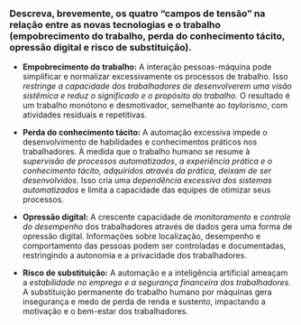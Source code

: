 ### Descreva, brevemente, os quatro “campos de tensão” na relação entre as novas tecnologias e o trabalho (empobrecimento do trabalho, perda do conhecimento tácito, opressão digital e risco de substituição).

- **Empobrecimento do trabalho:** A interação pessoas-máquina pode simplificar e normalizar excessivamente os processos de trabalho. Isso *restringe a capacidade dos trabalhadores de desenvolverem uma visão sistêmica e reduz o significado e o propósito do trabalho.* O resultado é um trabalho monótono e desmotivador, semelhante ao *taylorismo*, com atividades residuais e repetitivas.

- **Perda do conhecimento tácito:** A automação excessiva impede o desenvolvimento de habilidades e conhecimentos práticos nos trabalhadores. À medida que o trabalho humano se resume à *supervisão de processos automatizados*, *a experiência prática e o conhecimento tácito, adquiridos através da prática, deixam de ser desenvolvidos*. Isso cria uma *dependência excessiva dos sistemas automatizados* e limita a capacidade das equipes de otimizar seus processos.

- **Opressão digital:** A crescente capacidade de *monitoramento* e *controle do desempenho* dos trabalhadores através de dados gera uma forma de opressão digital. Informações sobre localização, desempenho e comportamento das pessoas podem ser controladas e documentadas, restringindo a autonomia e a privacidade dos trabalhadores.

- **Risco de substituição:** A automação e a inteligência artificial ameaçam a *estabilidade no emprego e a segurança financeira dos trabalhadores.* A substituição permanente do trabalho humano por máquinas gera insegurança e medo de perda de renda e sustento, impactando a motivação e o bem-estar dos trabalhadores.